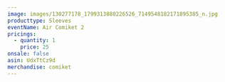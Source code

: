 ```yaml
---
image: images/130277178_1799313880226526_7149548182171895385_n.jpg
producttype: Sleeves
eventName: Air Comiket 2
pricings:
  - quantity: 1
    price: 25
onsale: false
asin: UdxTtCz9d
merchandise: comiket
---
```

